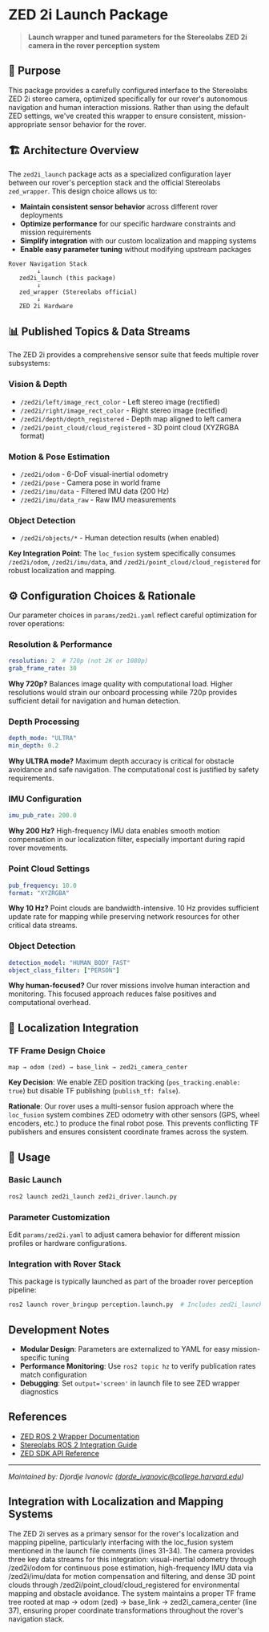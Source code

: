 
# ZED 2i Launch Package

> **Launch wrapper and tuned parameters for the Stereolabs ZED 2i camera in the rover perception system**

## 🎯 Purpose

This package provides a carefully configured interface to the Stereolabs ZED 2i stereo camera, optimized specifically for our rover's autonomous navigation and human interaction missions. Rather than using the default ZED settings, we've created this wrapper to ensure consistent, mission-appropriate sensor behavior for the rover.

## 🏗️ Architecture Overview

The `zed2i_launch` package acts as a specialized configuration layer between our rover's perception stack and the official Stereolabs `zed_wrapper`. This design choice allows us to:

- **Maintain consistent sensor behavior** across different rover deployments
- **Optimize performance** for our specific hardware constraints and mission requirements  
- **Simplify integration** with our custom localization and mapping systems
- **Enable easy parameter tuning** without modifying upstream packages

```
Rover Navigation Stack
        ↓
   zed2i_launch (this package)
        ↓
   zed_wrapper (Stereolabs official)
        ↓
   ZED 2i Hardware
```

## 📊 Published Topics & Data Streams

The ZED 2i provides a comprehensive sensor suite that feeds multiple rover subsystems:

### Vision & Depth
- `/zed2i/left/image_rect_color` - Left stereo image (rectified)
- `/zed2i/right/image_rect_color` - Right stereo image (rectified)  
- `/zed2i/depth/depth_registered` - Depth map aligned to left camera
- `/zed2i/point_cloud/cloud_registered` - 3D point cloud (XYZRGBA format)

### Motion & Pose Estimation
- `/zed2i/odom` - 6-DoF visual-inertial odometry
- `/zed2i/pose` - Camera pose in world frame
- `/zed2i/imu/data` - Filtered IMU data (200 Hz)
- `/zed2i/imu/data_raw` - Raw IMU measurements

### Object Detection
- `/zed2i/objects/*` - Human detection results (when enabled)

**Key Integration Point**: The `loc_fusion` system specifically consumes `/zed2i/odom`, `/zed2i/imu/data`, and `/zed2i/point_cloud/cloud_registered` for robust localization and mapping.

## ⚙️ Configuration Choices & Rationale

Our parameter choices in `params/zed2i.yaml` reflect careful optimization for rover operations:

### Resolution & Performance
```yaml
resolution: 2  # 720p (not 2K or 1080p)
grab_frame_rate: 30
```
**Why 720p?** Balances image quality with computational load. Higher resolutions would strain our onboard processing while 720p provides sufficient detail for navigation and human detection.

### Depth Processing
```yaml
depth_mode: "ULTRA"
min_depth: 0.2
```
**Why ULTRA mode?** Maximum depth accuracy is critical for obstacle avoidance and safe navigation. The computational cost is justified by safety requirements.

### IMU Configuration
```yaml
imu_pub_rate: 200.0
```
**Why 200 Hz?** High-frequency IMU data enables smooth motion compensation in our localization filter, especially important during rapid rover movements.

### Point Cloud Settings
```yaml
pub_frequency: 10.0
format: "XYZRGBA"
```
**Why 10 Hz?** Point clouds are bandwidth-intensive. 10 Hz provides sufficient update rate for mapping while preserving network resources for other critical data streams.

### Object Detection
```yaml
detection_model: "HUMAN_BODY_FAST"
object_class_filter: ["PERSON"]
```
**Why human-focused?** Our rover missions involve human interaction and monitoring. This focused approach reduces false positives and computational overhead.

## 🔗 Localization Integration

### TF Frame Design Choice
```
map → odom (zed) → base_link → zed2i_camera_center
```

**Key Decision**: We enable ZED position tracking (`pos_tracking.enable: true`) but disable TF publishing (`publish_tf: false`). 

**Rationale**: Our rover uses a multi-sensor fusion approach where the `loc_fusion` system combines ZED odometry with other sensors (GPS, wheel encoders, etc.) to produce the final robot pose. This prevents conflicting TF publishers and ensures consistent coordinate frames across the system.

## 🚀 Usage

### Basic Launch
```bash
ros2 launch zed2i_launch zed2i_driver.launch.py
```

### Parameter Customization
Edit `params/zed2i.yaml` to adjust camera behavior for different mission profiles or hardware configurations.

### Integration with Rover Stack
This package is typically launched as part of the broader rover perception pipeline:
```bash
ros2 launch rover_bringup perception.launch.py  # Includes zed2i_launch
```

## Development Notes

- **Modular Design**: Parameters are externalized to YAML for easy mission-specific tuning
- **Performance Monitoring**: Use `ros2 topic hz` to verify publication rates match configuration
- **Debugging**: Set `output='screen'` in launch file to see ZED wrapper diagnostics

## References

- [ZED ROS 2 Wrapper Documentation](https://github.com/stereolabs/zed-ros2-wrapper)
- [Stereolabs ROS 2 Integration Guide](https://www.stereolabs.com/docs/ros2)
- [ZED SDK API Reference](https://www.stereolabs.com/docs/api)

---
*Maintained by: Djordje Ivanovic (dorde_ivanovic@college.harvard.edu)*




## Integration with Localization and Mapping Systems

The ZED 2i serves as a primary sensor for the rover's localization and mapping pipeline, particularly interfacing with the loc_fusion system mentioned in the launch file comments (lines 31-34). The camera provides three key data streams for this integration: visual-inertial odometry through /zed2i/odom for continuous pose estimation, high-frequency IMU data via /zed2i/imu/data for motion compensation and filtering, and dense 3D point clouds through /zed2i/point_cloud/cloud_registered for environmental mapping and obstacle avoidance. The system maintains a proper TF frame tree rooted at map → odom (zed) → base_link → zed2i_camera_center (line 37), ensuring proper coordinate transformations throughout the rover's navigation stack.